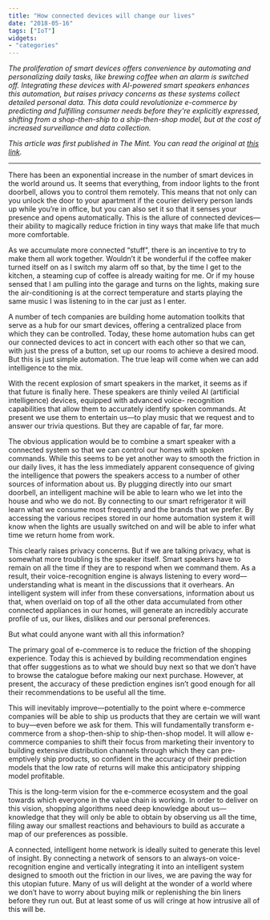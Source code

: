 ```yaml
---
title: "How connected devices will change our lives"
date: "2018-05-16"
tags: ["IoT"]
widgets: 
- "categories"
---
```


*The proliferation of smart devices offers convenience by automating and personalizing daily tasks, like brewing coffee when an alarm is switched off. Integrating these devices with AI-powered smart speakers enhances this automation, but raises privacy concerns as these systems collect detailed personal data. This data could revolutionize e-commerce by predicting and fulfilling consumer needs before they're explicitly expressed, shifting from a shop-then-ship to a ship-then-shop model, but at the cost of increased surveillance and data collection.*
<!--more-->
*This article was first published in The Mint. You can read the original at [this link](https://www.livemint.com/Opinion/x1JVHG4hY8ddV0eIqrktQK/How-connected-devices-will-change-our-lives.html).*

---

There has been an exponential increase in the number of smart devices in the world around us. It seems that everything, from indoor lights to the front doorbell, allows you to control them remotely. This means that not only can you unlock the door to your apartment if the courier delivery person lands up while you’re in office, but you can also set it so that it senses your presence and opens automatically. This is the allure of connected devices—their ability to magically reduce friction in tiny ways that make life that much more comfortable.

As we accumulate more connected “stuff", there is an incentive to try to make them all work together. Wouldn’t it be wonderful if the coffee maker turned itself on as I switch my alarm off so that, by the time I get to the kitchen, a steaming cup of coffee is already waiting for me. Or if my house sensed that I am pulling into the garage and turns on the lights, making sure the air-conditioning is at the correct temperature and starts playing the same music I was listening to in the car just as I enter.

A number of tech companies are building home automation toolkits that serve as a hub for our smart devices, offering a centralized place from which they can be controlled. Today, these home automation hubs can get our connected devices to act in concert with each other so that we can, with just the press of a button, set up our rooms to achieve a desired mood. But this is just simple automation. The true leap will come when we can add intelligence to the mix.

With the recent explosion of smart speakers in the market, it seems as if that future is finally here. These speakers are thinly veiled AI (artificial intelligence) devices, equipped with advanced voice- recognition capabilities that allow them to accurately identify spoken commands. At present we use them to entertain us—to play music that we request and to answer our trivia questions. But they are capable of far, far more.

The obvious application would be to combine a smart speaker with a connected system so that we can control our homes with spoken commands. While this seems to be yet another way to smooth the friction in our daily lives, it has the less immediately apparent consequence of giving the intelligence that powers the speakers access to a number of other sources of information about us. By plugging directly into our smart doorbell, an intelligent machine will be able to learn who we let into the house and who we do not. By connecting to our smart refrigerator it will learn what we consume most frequently and the brands that we prefer. By accessing the various recipes stored in our home automation system it will know when the lights are usually switched on and will be able to infer what time we return home from work.

This clearly raises privacy concerns. But if we are talking privacy, what is somewhat more troubling is the speaker itself. Smart speakers have to remain on all the time if they are to respond when we command them. As a result, their voice-recognition engine is always listening to every word—understanding what is meant in the discussions that it overhears. An intelligent system will infer from these conversations, information about us that, when overlaid on top of all the other data accumulated from other connected appliances in our homes, will generate an incredibly accurate profile of us, our likes, dislikes and our personal preferences.

But what could anyone want with all this information?

The primary goal of e-commerce is to reduce the friction of the shopping experience. Today this is achieved by building recommendation engines that offer suggestions as to what we should buy next so that we don’t have to browse the catalogue before making our next purchase. However, at present, the accuracy of these prediction engines isn’t good enough for all their recommendations to be useful all the time.

This will inevitably improve—potentially to the point where e-commerce companies will be able to ship us products that they are certain we will want to buy—even before we ask for them. This will fundamentally transform e-commerce from a shop-then-ship to ship-then-shop model. It will allow e-commerce companies to shift their focus from marketing their inventory to building extensive distribution channels through which they can pre-emptively ship products, so confident in the accuracy of their prediction models that the low rate of returns will make this anticipatory shipping model profitable.

This is the long-term vision for the e-commerce ecosystem and the goal towards which everyone in the value chain is working. In order to deliver on this vision, shopping algorithms need deep knowledge about us—knowledge that they will only be able to obtain by observing us all the time, filing away our smallest reactions and behaviours to build as accurate a map of our preferences as possible.

A connected, intelligent home network is ideally suited to generate this level of insight. By connecting a network of sensors to an always-on voice-recognition engine and vertically integrating it into an intelligent system designed to smooth out the friction in our lives, we are paving the way for this utopian future. Many of us will delight at the wonder of a world where we don’t have to worry about buying milk or replenishing the bin liners before they run out. But at least some of us will cringe at how intrusive all of this will be.

